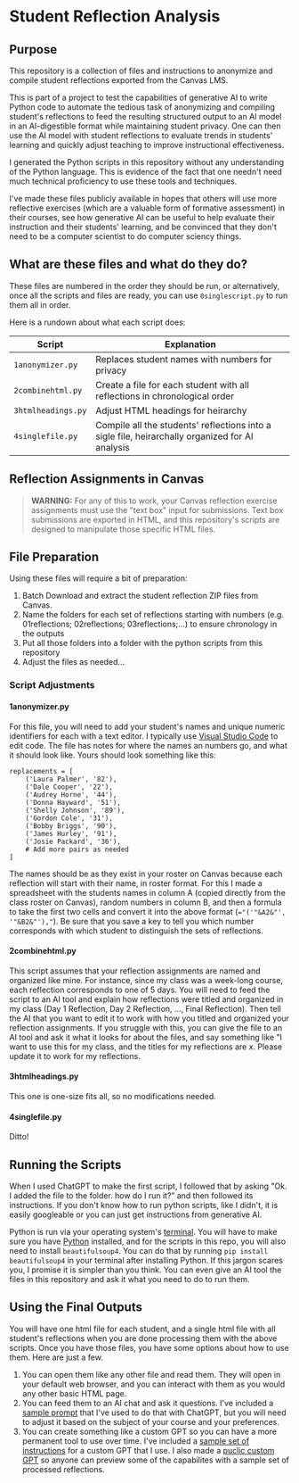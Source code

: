 # Student Reflection Analysis

## Purpose

This repository is a collection of files and instructions to anonymize and compile student reflections exported from the Canvas LMS.

This is part of a project to test the capabilities of generative AI to write Python code to automate the tedious task of anonymizing and compiling student's reflections to feed the resulting structured output to an AI model in an AI-digestible format while maintaining student privacy. One can then use the AI model with student reflections to evaluate trends in students' learning and quickly adjust teaching to improve instructional effectiveness.

I generated the Python scripts in this repository without any understanding of the Python language. This is evidence of the fact that one needn't need much technical proficiency to use these tools and techniques.

I've made these files publicly available in hopes that others will use more reflective exercises (which are a valuable form of formative assessment) in their courses, see how generative AI can be useful to help evaluate their instruction and their students' learning, and be convinced that they don't need to be a computer scientist to do computer sciency things.

## What are these files and what do they do?

These files are numbered in the order they should be run, or alternatively, once all the scripts and files are ready, you can use `0singlescript.py` to run them all in order. 

Here is a rundown about what each script does:

| Script | Explanation |
| ----------- | ----------- |
| `1anonymizer.py` | Replaces student names with numbers for privacy |
| `2combinehtml.py` | Create a file for each student with all reflections in chronological order |
| `3htmlheadings.py` | Adjust HTML headings for heirarchy |
| `4singlefile.py` | Compile all the students' reflections into a sigle file, heirarchally organized for AI analysis |

## Reflection Assignments in Canvas

>**WARNING:** For any of this to work, your Canvas reflection exercise assignments must use the "text box" input for submissions. Text box submissions are exported in HTML, and this repository's scripts are designed to manipulate those specific HTML files.

## File Preparation

Using these files will require a bit of preparation:

1. Batch Download and extract the student reflection ZIP files from Canvas. 
2. Name the folders for each set of reflections starting with numbers (e.g. 01reflections; 02reflections; 03reflections;...) to ensure chronology in the outputs
3. Put all those folders into a folder with the python scripts from this repository
4. Adjust the files as needed...

### Script Adjustments

#### 1anonymizer.py

For this file, you will need to add your student's names and unique numeric identifiers for each with a text editor. I typically use [Visual Studio Code](https://code.visualstudio.com) to edit code. The file has notes for where the names an numbers go, and what it should look like. Yours should look something like this:

```
replacements = [
    ('Laura Palmer', '82'),
    ('Dale Cooper', '22'),
    ('Audrey Horne', '44'),
    ('Donna Hayward', '51'),
    ('Shelly Johnson', '89'),
    ('Gordon Cole', '31'),
    ('Bobby Briggs', '90'),
    ('James Hurley', '91'),
    ('Josie Packard', '36'),
    # Add more pairs as needed
]
```

The names should be as they exist in your roster on Canvas because each reflection will start with their name, in roster format. For this I made a spreadsheet with the students names in column A (copied directly from the class roster on Canvas), random numbers in column B, and then a formula to take the first two cells and convert it into the above format (`="('"&A2&"', '"&B2&"'),"`). Be sure that you save a key to tell you which number corresponds with which student to distinguish the sets of reflections.

#### 2combinehtml.py

This script assumes that your reflection assignments are named and organized like mine. For instance, since my class was a week-long course, each reflection corresponds to one of 5 days. You will need to feed the script to an AI tool and explain how reflections were titled and organized in my class (Day 1 Reflection, Day 2 Reflection, ..., Final Reflection). Then tell the AI that you want to edit it to work with how you titled and organized your reflection assignments. If you struggle with this, you can give the file to an AI tool and ask it what it looks for about the files, and say something like "I want to use this for my class, and the titles for my reflections are _x_. Please update it to work for my reflections.

#### 3htmlheadings.py

This one is one-size fits all, so no modifications needed.

#### 4singlefile.py

Ditto!

## Running the Scripts

When I used ChatGPT to make the first script, I followed that by asking "Ok. I added the file to the folder. how do I run it?” and then followed its instructions. If you don't know how to run python scripts, like I didn't, it is easily googleable or you can just get instructions from generative AI. 

Python is run via your operating system's [terminal](https://developer.mozilla.org/en-US/docs/Learn_web_development/Getting_started/Environment_setup/Command_line). You will have to make sure you have [Python](https://www.python.org/downloads/) installed, and for the scripts in this repo, you will also need to install `beautifulsoup4`. You can do that by running `pip install beautifulsoup4` in your terminal after installing Python. If this jargon scares you, I promise it is simpler than you think. You can even give an AI tool the files in this repository and ask it what you need to do to run them.

## Using the Final Outputs

You will have one html file for each student, and a single html file with all student's reflections when you are done processing them with the above scripts. Once you have those files, you have some options about how to use them. Here are just a few.

1. You can open them like any other file and read them. They will open in your default web browser, and you can interact with them as you would any other basic HTML page.
2. You can feed them to an AI chat and ask it questions. I've included a [sample prompt](https://github.com/rbbrownelluh/ReflectionAnalysis/blob/main/samplestartprompt.txt) that I've used to do that with ChatGPT, but you will need to adjust it based on the subject of your course and your preferences.
3. You can create something like a custom GPT so you can have a more permanent tool to use over time. I've included a [sample set of instructions](https://github.com/rbbrownelluh/ReflectionAnalysis/blob/main/SampleGPTInstructions.txt) for a custom GPT that I use. I also made a [puclic custom GPT](https://chatgpt.com/g/g-vIcMYYOYn-legal-research-reflection-analyst) so anyone can preview some of the capabilites with a sample set of processed reflections.
